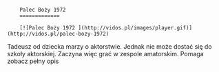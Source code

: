 
        Palec Boży 1972 
        =============
        
        [![Palec Boży 1972 ](http://vidos.pl/images/player.gif)](http://vidos.pl/palec-bozy-1972)
        
        
 Tadeusz od dziecka marzy o aktorstwie. Jednak nie może dostać się do szkoły aktorskiej. Zaczyna więc grać w zespole amatorskim. Pomaga zobacz pełny opis
    